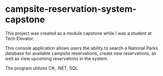 # campsite-reservation-system-capstone

This project was created as a module capstone while I was a student at Tech Elevator. 

This console application allows users the ability to search a National Parks database for available campsite reservations, 
create new reservations, as well as view upcoming reservations in the system. 

The program utilizes C#, .NET, SQL. 
